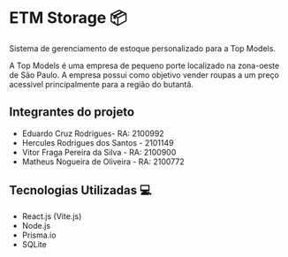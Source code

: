 # ETM Storage 📦
Sistema de gerenciamento de estoque personalizado para a Top Models. 

A Top Models é uma empresa de pequeno porte localizado na zona-oeste de São Paulo. A empresa possui como objetivo vender roupas a um preço acessivel principalmente para a região do butantã.

## Integrantes do projeto
* Eduardo Cruz Rodrigues- RA: 2100992
* Hercules Rodrigues dos Santos - 2101149
* Vitor Fraga Pereira da Silva - RA: 2100900
* Matheus Nogueira de Oliveira  - RA: 2100772

## Tecnologias Utilizadas 💻
* React.js (Vite.js)
* Node.js
* Prisma.io
* SQLite
